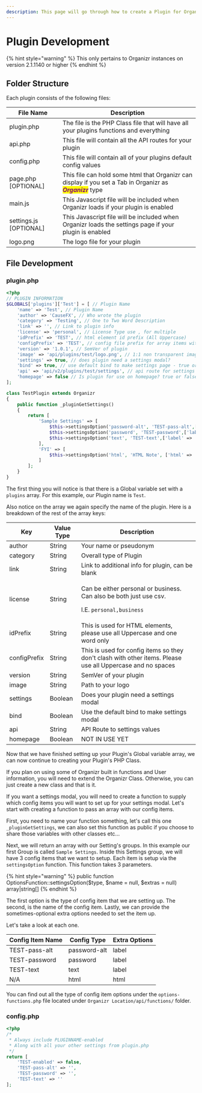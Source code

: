 ```yaml
---
description: This page will go through how to create a Plugin for Organizr
---
```


# Plugin Development

{% hint style="warning" %}
This only pertains to Organizr instances on version 2.1.1140 or higher
{% endhint %}

## Folder Structure

Each plugin consists of the following files:

| File Name               | Description                                                                                                                                   |
| ----------------------- | --------------------------------------------------------------------------------------------------------------------------------------------- |
| plugin.php              | The file is the PHP Class file that will have all your plugins functions and everything                                                       |
| api.php                 | This file will contain all the API routes for your plugin                                                                                     |
| config.php              | This file will contain all of your plugins default config values                                                                              |
| page.php \[OPTIONAL]    | This file can hold some html that Organizr can display if you set a Tab in Organizr as _<mark style="color:purple;">**Organizr**</mark>_ type |
| main.js                 | This Javascript file will be included when Organizr loads if your plugin is enabled                                                           |
| settings.js \[OPTIONAL] | This Javascript file will be included when Organizr loads the settings page if your plugin is enabled                                         |
| logo.png                | The logo file for your plugin                                                                                                                 |

## File Development

### plugin.php

```php
<?php
// PLUGIN INFORMATION
$GLOBALS['plugins']['Test'] = [ // Plugin Name
	'name' => 'Test', // Plugin Name
	'author' => 'CauseFX', // Who wrote the plugin
	'category' => 'Testing', // One to Two Word Description
	'link' => '', // Link to plugin info
	'license' => 'personal', // License Type use , for multiple
	'idPrefix' => 'TEST', // html element id prefix (All Uppercase)
	'configPrefix' => 'TEST', // config file prefix for array items without the hypen (All Uppercase)
	'version' => '1.0.1', // SemVer of plugin
	'image' => 'api/plugins/test/logo.png', // 1:1 non transparent image for plugin
	'settings' => true, // does plugin need a settings modal?
	'bind' => true, // use default bind to make settings page - true or false
	'api' => 'api/v2/plugins/test/settings', // api route for settings page (All Lowercase)
	'homepage' => false // Is plugin for use on homepage? true or false
];

class TestPlugin extends Organizr
{
	public function _pluginGetSettings()
	{
		return [
			'Sample Settings' => [
				$this->settingsOption('password-alt', 'TEST-pass-alt',['label' => 'Test Plugin Pass Alt']),
				$this->settingsOption('password', 'TEST-password',['label' => 'Test Plugin Password']),
				$this->settingsOption('text', 'TEST-text',['label' => 'Test Plugin Text'])
			],
			'FYI' => [
				$this->settingsOption('html', 'HTML Note', ['html' => '<span lang="en">This is just a note</span>']),
			]
		];
	}
}
```

The first thing you will notice is that there is a Global variable set with a `plugins` array.  For this example, our Plugin name is `Test`.

Also notice on the array we again specify the name of the plugin.  Here is a breakdown of the rest of the array keys:

| Key          | Value Type | Description                                                                                                            |
| ------------ | ---------- | ---------------------------------------------------------------------------------------------------------------------- |
| author       | String     | Your name or pseudonym                                                                                                 |
| category     | String     | Overall type of Plugin                                                                                                 |
| link         | String     | Link to additional info for plugin, can be blank                                                                       |
| license      | String     | <p>Can be either personal or business.  Can also be both just use csv.  </p><p>I.E. <code>personal,business</code></p> |
| idPrefix     | String     | This is used for HTML elements, please use all Uppercase and one word only                                             |
| configPrefix | String     | This is used for config items so they don't clash with other items.  Please use all Uppercase and no spaces            |
| version      | String     | SemVer of your plugin                                                                                                  |
| image        | String     | Path to your logo                                                                                                      |
| settings     | Boolean    | Does your plugin need a settings modal                                                                                 |
| bind         | Boolean    | Use the default bind to make settings modal                                                                            |
| api          | String     | API Route to settings values                                                                                           |
| homepage     | Boolean    | NOT IN USE YET                                                                                                         |

Now that we have finished setting up your Plugin's Global variable array, we can now continue to creating your Plugin's PHP Class.

If you plan on using some of Organizr built in functions and User information, you will need to extend the Organizr Class.  Otherwise, you can just create a new class and that is it.

If you want a settings modal, you will need to create a function to supply which config items you will want to set up for your settings modal.  Let's start with creating a function to pass an array with our config items. &#x20;

First, you need to name your function something, let's call this one `_pluginGetSettings`, we can also set this function as public if you choose to share those variables with other classes etc...

Next, we will return an array with our Setting's groups.  In this example our first Group is called `Sample Settings`.  Inside this Settings group, we will have 3 config items that we want to setup.  Each item is setup via the `settingsOption` function.  This function takes 3 parameters. &#x20;

{% hint style="warning" %}
public function OptionsFunction::settingsOption($type, $name = null, $extras = null) array|string\[]
{% endhint %}

The first option is the type of config item that we are setting up.  The second, is the name of the config item. Lastly, we can provide the sometimes-optional extra options needed to set the item up.

Let's take a look at each one.

| Config Item Name | Config Type  | Extra Options |
| ---------------- | ------------ | ------------- |
| TEST-pass-alt    | password-alt | label         |
| TEST-password    | password     | label         |
| TEST-text        | text         | label         |
| N/A              | html         | html          |

You can find out all the type of config item options under the `options-functions.php` file located under `Organizr Location/api/functions/` folder.

### config.php

```php
<?php
/*
 * Always include PLUGINNAME-enabled
 * Along with all your other settings from plugin.php
 */
return [
	'TEST-enabled' => false,
	'TEST-pass-alt' => '',
	'TEST-password' => '',
	'TEST-text' => ''
];
```
